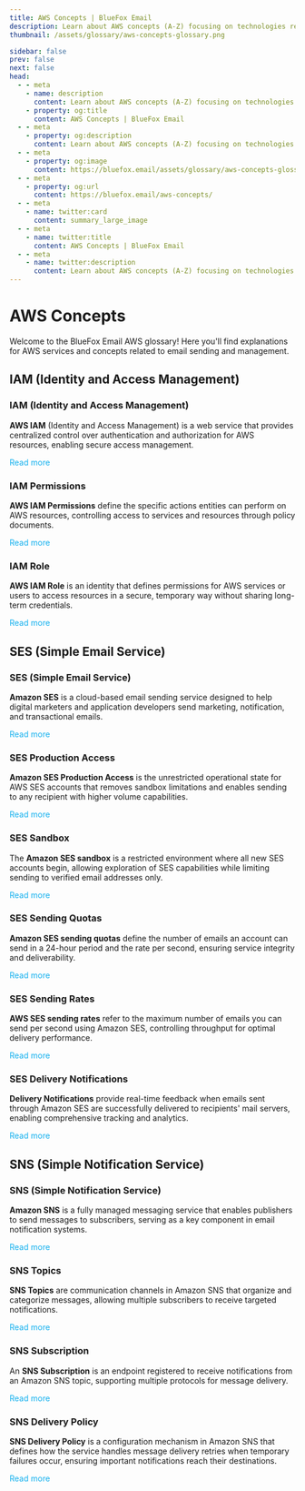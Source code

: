 ```yaml
---
title: AWS Concepts | BlueFox Email
description: Learn about AWS concepts (A-Z) focusing on technologies related to email sending.
thumbnail: /assets/glossary/aws-concepts-glossary.png

sidebar: false
prev: false
next: false
head:
  - - meta
    - name: description
      content: Learn about AWS concepts (A-Z) focusing on technologies related to email sending.
    - property: og:title
      content: AWS Concepts | BlueFox Email
  - - meta
    - property: og:description
      content: Learn about AWS concepts (A-Z) focusing on technologies related to email sending.
  - - meta
    - property: og:image
      content: https://bluefox.email/assets/glossary/aws-concepts-glossary.png
  - - meta
    - property: og:url
      content: https://bluefox.email/aws-concepts/
  - - meta
    - name: twitter:card
      content: summary_large_image
  - - meta
    - name: twitter:title
      content: AWS Concepts | BlueFox Email
  - - meta
    - name: twitter:description
      content: Learn about AWS concepts (A-Z) focusing on technologies related to email sending.
---
```


# AWS Concepts

Welcome to the BlueFox Email AWS glossary! Here you'll find explanations for AWS services and concepts related to email sending and management.


## IAM (Identity and Access Management)

### IAM (Identity and Access Management)

**AWS IAM** (Identity and Access Management) is a web service that provides centralized control over authentication and authorization for AWS resources, 
enabling secure access management.

[Read more](/aws-concepts/iam)

### IAM Permissions

**AWS IAM Permissions** define the specific actions entities can perform on AWS resources, controlling access to services and resources through policy documents.

[Read more](/aws-concepts/iam-permissions)

### IAM Role

**AWS IAM Role** is an identity that defines permissions for AWS services or users to access resources in a secure, temporary way without sharing long-term credentials.

[Read more](/aws-concepts/iam-role)

## SES (Simple Email Service)

### SES (Simple Email Service)

**Amazon SES** is a cloud-based email sending service designed to help digital marketers and application developers send marketing, notification, and transactional emails.

[Read more](/aws-concepts/ses)

### SES Production Access

**Amazon SES Production Access** is the unrestricted operational state for AWS SES accounts that removes sandbox limitations and enables sending to any recipient with higher volume capabilities.

[Read more](/aws-concepts/ses-production-access)

### SES Sandbox

The **Amazon SES sandbox** is a restricted environment where all new SES accounts begin, allowing exploration of SES capabilities while limiting sending to verified email addresses only.

[Read more](/aws-concepts/ses-sandbox)

### SES Sending Quotas

**Amazon SES sending quotas** define the number of emails an account can send in a 24-hour period and the rate per second, ensuring service integrity and deliverability.

[Read more](/aws-concepts/ses-sending-quota)

### SES Sending Rates

**AWS SES sending rates** refer to the maximum number of emails you can send per second using Amazon SES, controlling throughput for optimal delivery performance.

[Read more](/aws-concepts/ses-sending-rate)

### SES Delivery Notifications

**Delivery Notifications** provide real-time feedback when emails sent through Amazon SES are successfully delivered to recipients' mail servers, enabling comprehensive tracking and analytics.

[Read more](/aws-concepts/ses-delivery-notifications)

## SNS (Simple Notification Service)

### SNS (Simple Notification Service)

**Amazon SNS** is a fully managed messaging service that enables publishers to send messages to subscribers, serving as a key component in email notification systems.

[Read more](/aws-concepts/sns)

### SNS Topics

**SNS Topics** are communication channels in Amazon SNS that organize and categorize messages, allowing multiple subscribers to receive targeted notifications.

[Read more](/aws-concepts/sns-topics)

### SNS Subscription

An **SNS Subscription** is an endpoint registered to receive notifications from an Amazon SNS topic, supporting multiple protocols for message delivery.

[Read more](/aws-concepts/sns-subscription)

### SNS Delivery Policy

**SNS Delivery Policy** is a configuration mechanism in Amazon SNS that defines how the service handles message delivery retries when temporary failures occur, ensuring important notifications reach their destinations.

[Read more](/aws-concepts/sns-delivery-policy)

<style>
a[href^="/aws-concepts/"] {
  color: #13B0EE;
  text-decoration: none;
}

a[href^="/aws-concepts/"]:hover {
  text-decoration: underline;
  opacity: 0.9;
}
</style>
